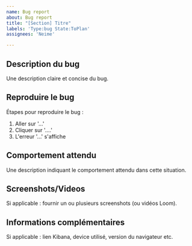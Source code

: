 ```yaml
---
name: Bug report
about: Bug report
title: "[Section] Titre"
labels: 'Type:bug State:ToPlan'
assignees: 'Neime'

---
```


## Description du bug
Une description claire et concise du bug.

## Reproduire le bug
Étapes pour reproduire le bug :
1. Aller sur '...'
2. Cliquer sur '....'
3. L'erreur '...' s'affiche

## Comportement attendu
Une description indiquant le comportement attendu dans cette situation.

## Screenshots/Videos
Si applicable : fournir un ou plusieurs screenshots (ou vidéos Loom).

## Informations complémentaires
Si applicable : lien Kibana, device utilisé, version du navigateur etc.
